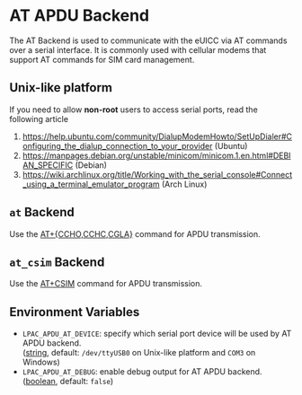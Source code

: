 # AT APDU Backend

The AT Backend is used to communicate with the eUICC via AT commands over a serial interface.
It is commonly used with cellular modems that support AT commands for SIM card management.

## Unix-like platform

If you need to allow **non-root** users to access serial ports, read the following article

1. <https://help.ubuntu.com/community/DialupModemHowto/SetUpDialer#Configuring_the_dialup_connection_to_your_provider>
   (Ubuntu)
2. <https://manpages.debian.org/unstable/minicom/minicom.1.en.html#DEBIAN_SPECIFIC>
   (Debian)
3. <https://wiki.archlinux.org/title/Working_with_the_serial_console#Connect_using_a_terminal_emulator_program>
   (Arch Linux)

## `at` Backend

Use the [AT+{CCHO,CCHC,CGLA}][managed] command for APDU transmission.

[managed]: https://www.etsi.org/deliver/etsi_ts/127000_127099/127007/15.02.00_60/ts_127007v150200p.pdf#page=147

## `at_csim` Backend

Use the [AT+CSIM][unmanaged] command for APDU transmission.

[unmanaged]: https://www.etsi.org/deliver/etsi_ts/127000_127099/127007/15.02.00_60/ts_127007v150200p.pdf#page=129

## Environment Variables

- `LPAC_APDU_AT_DEVICE`: specify which serial port device will be used by AT APDU backend. \
  ([string](types.md#string-type), default: `/dev/ttyUSB0` on Unix-like platform and `COM3` on Windows)
- `LPAC_APDU_AT_DEBUG`: enable debug output for AT APDU backend. \
  ([boolean](types.md#boolean-type), default: `false`)
